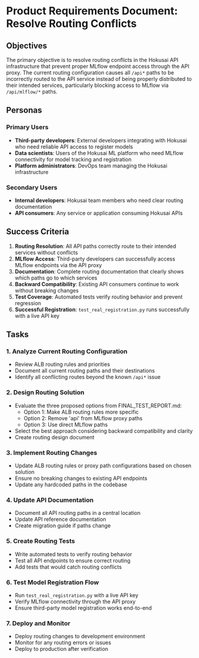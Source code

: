 # Product Requirements Document: Resolve Routing Conflicts

## Objectives

The primary objective is to resolve routing conflicts in the Hokusai API infrastructure that prevent proper MLflow endpoint access through the API proxy. The current routing configuration causes all `/api*` paths to be incorrectly routed to the API service instead of being properly distributed to their intended services, particularly blocking access to MLflow via `/api/mlflow/*` paths.

## Personas

### Primary Users
- **Third-party developers**: External developers integrating with Hokusai who need reliable API access to register models
- **Data scientists**: Users of the Hokusai ML platform who need MLflow connectivity for model tracking and registration
- **Platform administrators**: DevOps team managing the Hokusai infrastructure

### Secondary Users
- **Internal developers**: Hokusai team members who need clear routing documentation
- **API consumers**: Any service or application consuming Hokusai APIs

## Success Criteria

1. **Routing Resolution**: All API paths correctly route to their intended services without conflicts
2. **MLflow Access**: Third-party developers can successfully access MLflow endpoints via the API proxy
3. **Documentation**: Complete routing documentation that clearly shows which paths go to which services
4. **Backward Compatibility**: Existing API consumers continue to work without breaking changes
5. **Test Coverage**: Automated tests verify routing behavior and prevent regression
6. **Successful Registration**: `test_real_registration.py` runs successfully with a live API key

## Tasks

### 1. Analyze Current Routing Configuration
- Review ALB routing rules and priorities
- Document all current routing paths and their destinations
- Identify all conflicting routes beyond the known `/api*` issue

### 2. Design Routing Solution
- Evaluate the three proposed options from FINAL_TEST_REPORT.md:
  - Option 1: Make ALB routing rules more specific
  - Option 2: Remove 'api' from MLflow proxy paths
  - Option 3: Use direct MLflow paths
- Select the best approach considering backward compatibility and clarity
- Create routing design document

### 3. Implement Routing Changes
- Update ALB routing rules or proxy path configurations based on chosen solution
- Ensure no breaking changes to existing API endpoints
- Update any hardcoded paths in the codebase

### 4. Update API Documentation
- Document all API routing paths in a central location
- Update API reference documentation
- Create migration guide if paths change

### 5. Create Routing Tests
- Write automated tests to verify routing behavior
- Test all API endpoints to ensure correct routing
- Add tests that would catch routing conflicts

### 6. Test Model Registration Flow
- Run `test_real_registration.py` with a live API key
- Verify MLflow connectivity through the API proxy
- Ensure third-party model registration works end-to-end

### 7. Deploy and Monitor
- Deploy routing changes to development environment
- Monitor for any routing errors or issues
- Deploy to production after verification